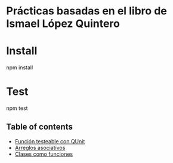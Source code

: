 # Prácticas basadas en el libro de Ismael López Quintero

# Install
npm install

# Test
npm test




## Table of contents
- [Función testeable con QUnit](#add)
- [Arreglos asociativos](#array)
- [Clases como funciones](#biblioteca)